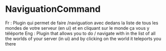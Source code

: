 # NaviguationCommand
 Fr : Plugin qui permet de faire /naviguation avec dedans la liste de tous les mondes de votre serveur (en ui) et en cliquant sur le monde ça vous y téléporte Eng : Plugin that allows you to do / navigate with in the list of all the worlds of your server (in ui) and by clicking on the world it teleports you there
